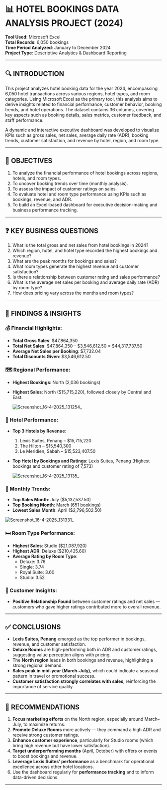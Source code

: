 
# 📊 **HOTEL BOOKINGS DATA ANALYSIS PROJECT (2024)**  
**Tool Used**: Microsoft Excel  
**Total Records**: 6,050 bookings  
**Time Period Analyzed**: January to December 2024  
**Project Type**: Descriptive Analytics & Dashboard Reporting  

---

## 🔍 **INTRODUCTION**

This project analyzes hotel booking data for the year 2024, encompassing 6,050 hotel transactions across various regions, hotel types, and room categories. Using Microsoft Excel as the primary tool, this analysis aims to derive insights related to financial performance, customer behavior, booking trends, and hotel operations. The dataset contains 36 columns, covering key aspects such as booking details, sales metrics, customer feedback, and staff performance.

A dynamic and interactive executive dashboard was developed to visualize KPIs such as gross sales, net sales, average daily rate (ADR), booking trends, customer satisfaction, and revenue by hotel, region, and room type.

---

## 🎯 **OBJECTIVES**

1. To analyze the financial performance of hotel bookings across regions, hotels, and room types.
2. To uncover booking trends over time (monthly analysis).
3. To assess the impact of customer ratings on sales.
4. To evaluate hotel and room type performance using KPIs such as bookings, revenue, and ADR.
5. To build an Excel-based dashboard for executive decision-making and business performance tracking.

---

## ❓ **KEY BUSINESS QUESTIONS**

1. What is the total gross and net sales from hotel bookings in 2024?
2. Which region, hotel, and hotel type recorded the highest bookings and revenue?
3. What are the peak months for bookings and sales?
4. What room types generate the highest revenue and customer satisfaction?
5. Is there a relationship between customer rating and sales performance?
6. What is the average net sales per booking and average daily rate (ADR) by room type?
7. How does pricing vary across the months and room types?

---

## 📌 **FINDINGS & INSIGHTS**

### 💰 Financial Highlights:
- **Total Gross Sales**: $47,864,350  
- **Total Net Sales**: $47,864,350 – $3,546,612.50 = $44,317,737.50  
- **Average Net Sales per Booking**: $7,732.04  
- **Total Discounts Given**: $3,546,612.50  

### 🗺️ Regional Performance:
- **Highest Bookings**: North (2,036 bookings)  
- **Highest Sales**: North ($15,715,220), followed closely by Central and East.

  ![Screenshot_16-4-2025_131254_](https://github.com/user-attachments/assets/8b51b1cf-7bbe-4227-944a-b18a23525dea)


### 🏨 Hotel Performance:
- **Top 3 Hotels by Revenue**:
   1. Lexis Suites, Penang – $15,715,220  
   2. The Hilton – $15,540,300  
   3. Le Meridien, Sabah – $15,523,407.50  
- **Top Hotel by Bookings and Ratings**: Lexis Suites, Penang (Highest bookings and customer rating of 7,573)

  ![Screenshot_16-4-2025_13135_](https://github.com/user-attachments/assets/48b92bb6-ca40-48a8-b1ae-40c3829402d6)


### 📆 Monthly Trends:
- **Top Sales Month**: July ($5,137,537.50)  
- **Top Booking Month**: March (651 bookings)  
- **Lowest Sales Month**: April ($2,796,502.50)

![Screenshot_16-4-2025_131331_](https://github.com/user-attachments/assets/bbe1d2e4-20d5-472e-aa56-e4b71dc42382)



### 🛏️ Room Type Performance:
- **Highest Sales**: Studio ($21,087,920)  
- **Highest ADR**: Deluxe ($210,435.60)  
- **Average Rating by Room Type**:  
   - Deluxe: 3.76  
   - Single: 3.74  
   - Royal Suite: 3.60  
   - Studio: 3.52
 
     

### 🧠 Customer Insights:
- **Positive Relationship Found** between customer ratings and net sales — customers who gave higher ratings contributed more to overall revenue.

---

## ✅ **CONCLUSIONS**

- **Lexis Suites, Penang** emerged as the top performer in bookings, revenue, and customer satisfaction.
- **Deluxe Rooms** are high-performing both in ADR and customer ratings, suggesting value perception aligns with pricing.
- The **North region** leads in both bookings and revenue, highlighting a strong regional demand.
- **Sales peak in mid-year (March–July)**, which could indicate a seasonal pattern in travel or promotional success.
- **Customer satisfaction strongly correlates with sales**, reinforcing the importance of service quality.

---

## 📌 **RECOMMENDATIONS**

1. **Focus marketing efforts** on the North region, especially around March–July, to maximize returns.
2. **Promote Deluxe Rooms** more actively — they command a high ADR and receive strong customer ratings.
3. **Enhance customer experience**, particularly for Studio rooms (which bring high revenue but have lower satisfaction).
4. **Target underperforming months** (April, October) with offers or events to boost bookings and revenue.
5. **Leverage Lexis Suites' performance** as a benchmark for operational excellence across other hotel locations.
6. Use the dashboard regularly for **performance tracking** and to inform data-driven decisions.

---
